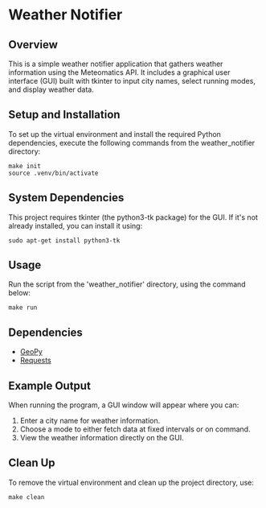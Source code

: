 # Weather Notifier

## Overview
This is a simple weather notifier application that gathers weather information using the Meteomatics API. It includes a graphical user interface (GUI) built with tkinter to input city names, select running modes, and display weather data.

## Setup and Installation
To set up the virtual environment and install the required Python dependencies, execute the following commands from the weather_notifier directory:
```shell
make init
source .venv/bin/activate
```

## System Dependencies
This project requires tkinter (the python3-tk package) for the GUI. If it's not already installed, you can install it using:
```shell
sudo apt-get install python3-tk
```

## Usage
Run the script from the 'weather_notifier' directory, using the command below:
```shell
make run
```

## Dependencies
* [GeoPy](https://geopy.readthedocs.io/en/stable/)
* [Requests](https://requests.readthedocs.io/)

## Example Output
When running the program, a GUI window will appear where you can:
1. Enter a city name for weather information.
2. Choose a mode to either fetch data at fixed intervals or on command.
3. View the weather information directly on the GUI.

## Clean Up
To remove the virtual environment and clean up the project directory, use:
```shell
make clean
```
